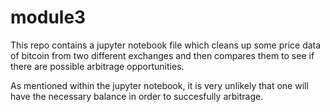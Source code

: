 # module3

This repo contains a jupyter notebook file which cleans up some price data of bitcoin from two different exchanges and then compares them to see if there are possible
arbitrage opportunities.

As mentioned within the jupyter notebook, it is very unlikely that one will have the necessary balance in order to succesfully arbitrage.
